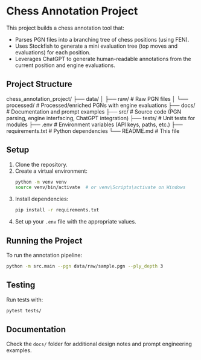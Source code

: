 # Chess Annotation Project

This project builds a chess annotation tool that:
- Parses PGN files into a branching tree of chess positions (using FEN).
- Uses Stockfish to generate a mini evaluation tree (top moves and evaluations) for each position.
- Leverages ChatGPT to generate human-readable annotations from the current position and engine evaluations.

## Project Structure

chess_annotation_project/
├── data/
│ ├── raw/ # Raw PGN files 
│ └── processed/ # Processed/enriched PGNs with engine evaluations 
├── docs/ # Documentation and prompt examples 
├── src/ # Source code (PGN parsing, engine interfacing, ChatGPT integration) 
├── tests/ # Unit tests for modules 
├── .env # Environment variables (API keys, paths, etc.) 
├── requirements.txt # Python dependencies 
└── README.md # This file

## Setup

1. Clone the repository.
2. Create a virtual environment:
   ```bash
   python -m venv venv
   source venv/bin/activate  # or venv\Scripts\activate on Windows
   ```
3. Install dependencies:
   ```bash
   pip install -r requirements.txt
   ```
4. Set up your `.env` file with the appropriate values.

## Running the Project
To run the annotation pipeline:
```bash
python -m src.main --pgn data/raw/sample.pgn --ply_depth 3
```

## Testing
Run tests with:
```bash
pytest tests/
```

## Documentation
Check the `docs/` folder for additional design notes and prompt engineering examples.